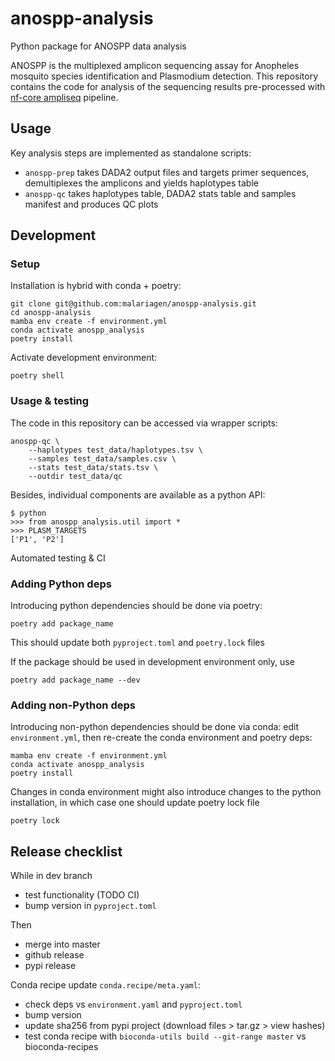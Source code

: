 # anospp-analysis

Python package for ANOSPP data analysis

ANOSPP is the multiplexed amplicon sequencing assay for Anopheles mosquito species identification and Plasmodium detection. This repository contains the code for analysis of the sequencing results pre-processed with [nf-core ampliseq](https://nf-co.re/ampliseq) pipeline. 

## Usage

Key analysis steps are implemented as standalone scripts:
- `anospp-prep` takes DADA2 output files and targets primer sequences, demultiplexes the amplicons and yields haplotypes table
- `anospp-qc` takes haplotypes table, DADA2 stats table and samples manifest and produces QC plots 

## Development

### Setup

Installation is hybrid with conda + poetry:
```
git clone git@github.com:malariagen/anospp-analysis.git
cd anospp-analysis
mamba env create -f environment.yml
conda activate anospp_analysis
poetry install
```

Activate development environment:
```
poetry shell
```

### Usage & testing

The code in this repository can be accessed via wrapper scripts:
```
anospp-qc \
    --haplotypes test_data/haplotypes.tsv \
    --samples test_data/samples.csv \
    --stats test_data/stats.tsv \
    --outdir test_data/qc
```

Besides, individual components are available as a python API:
```
$ python
>>> from anospp_analysis.util import *
>>> PLASM_TARGETS
['P1', 'P2']
```

Automated testing & CI

### Adding Python deps

Introducing python dependencies should be done via poetry:
```
poetry add package_name
``` 
This should update both `pyproject.toml` and `poetry.lock` files

If the package should be used in development environment only, use
```
poetry add package_name --dev
```

### Adding non-Python deps

Introducing non-python dependencies should be done via conda: edit `environment.yml`, 
then re-create the conda environment and poetry deps:
```
mamba env create -f environment.yml
conda activate anospp_analysis
poetry install
```

Changes in conda environment might also introduce changes to the python installation, 
in which case one should update poetry lock file
```
poetry lock
```

## Release checklist

While in dev branch
- test functionality (TODO CI)
- bump version in `pyproject.toml`

Then
- merge into master
- github release
- pypi release

Conda recipe update `conda.recipe/meta.yaml`:
- check deps vs `environment.yaml` and `pyproject.toml`
- bump version  
- update sha256 from pypi project (download files > tar.gz > view hashes)
- test conda recipe with `bioconda-utils build --git-range master` vs bioconda-recipes
